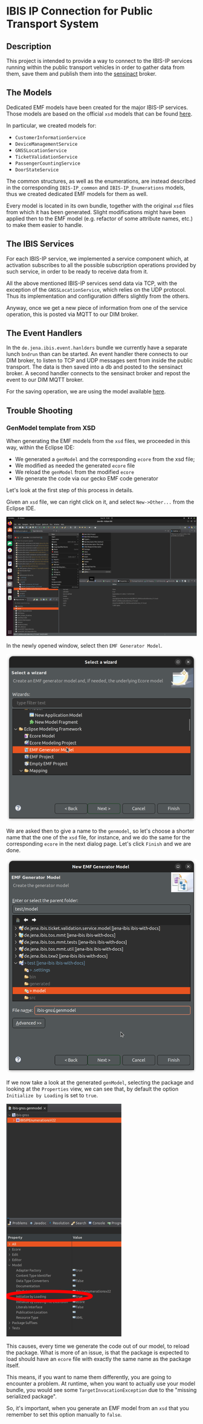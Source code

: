 # IBIS IP Connection for Public Transport System

## Description

This project is intended to provide a way to connect to the IBIS-IP services running within the public transport vehicles in order to gather data from them, save them and publish them into the [sensinact]() broker.

## The Models

Dedicated EMF models have been created for the major IBIS-IP services. Those models are based on the official `xsd` models that can be found [here](https://github.com/VDVde/VDV301).

In particular, we created models for:

+ `CustomerInformationService`
+ `DeviceManagementService`
+ `GNSSLocationService`
+ `TicketValidationService`
+ `PassengerCountingService`
+ `DoorStateService`

The common structures, as well as the enumerations, are instead described in the corresponding `IBIS-IP_common` and `IBIS-IP_Enumerations` models, thus we created dedicated EMF models for them as well.

Every model is located in its own bundle, together with the original `xsd` files from which it has been generated. Slight modifications might have been applied then to the EMF model (e.g. refactor of some attribute names, etc.) to make them easier to handle.

## The IBIS Services

For each IBIS-IP service, we implemented a service component which, at activation subscribes to all the possible subscription operations provided by such service, in order to be ready to receive data from it. 

All the above mentioned IBIS-IP services send data via TCP, with the exception of the `GNSSLocationService`, which relies on the UDP protocol. Thus its implementation and configuration differs slightly from the others.

Anyway, once we get a new piece of information from one of the service operation, this is posted via MQTT to our DIM broker. 

## The Event Handlers

In the `de.jena.ibis.event.hanlders` bundle we currently have a separate lunch `bndrun` than can be started. An event handler there connects to our DIM broker, to listen to TCP and UDP messages sent from inside the public transport. The data is then saved into a db and posted to the sensinact broker. A second handler connects to the sensinact broker and repost the event to our DIM MQTT broker. 

For the saving operation, we are using the model available [here](https://github.com/de-jena/upd-models/tree/snapshot/de.jena.udp.trafficos.publictransport.model). 

## Trouble Shooting

### GenModel template from XSD

When generating the EMF models from the `xsd` files, we proceeded in this way, within the Eclipse IDE:

+ We generated a `genModel` and the corresponding `ecore` from the xsd file;
+ We modified as needed the generated `ecore` file
+ We reload the `genModel` from the modified `ecore`
+ We generate the code via our gecko EMF code generator

Let's look at the first step of this process in details.

Given an `xsd` file, we can right click on it, and select `New->Other...` from the Eclipse IDE.

![](./images/XSDGenIssue01.png)

In the newly opened window, select then `EMF Generator Model`.

![](./images/XSDGenIssue02.png)

We are asked then to give a name to the `genmodel`, so let's choose a shorter name that the one of the `xsd` file, for instance, and we do the same for the corresponding `ecore` in the next dialog page. Let's click `Finish` and we are done.

![](./images/XSDGenIssue03.png)

If we now take a look at the generated `genModel`, selecting the package and looking at the `Properties` view, we can see that, by default the option `Initialize by Loading` is set to `true`.

![](./images/XSDGenIssue04.png)

This causes, every time we generate the code out of our model, to reload the package. What is more of an issue, is that the package is expected to load should have an `ecore` file with exactly the same name as the package itself. 

This means, if you want to name them differently, you are going to encounter a problem. At runtime, when you want to actually use your model bundle, you would see some `TargetInvocationException` due to the "missing serialized package".

So, it's important, when you generate an EMF model from an `xsd` that you remember to set this option manually to `false`.